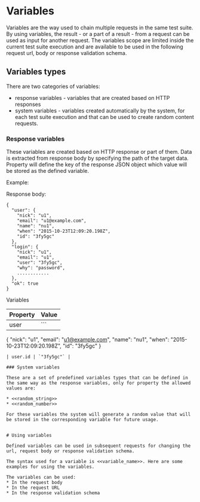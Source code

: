 # Variables

Variables are the way used to chain multiple requests in the same test suite.
By using variables, the result - or a part of a result - from a request can be used as input for another request.
The variables scope are limited inside the current test suite execution and are available to be used in the following request url, body or response validation schema.

## Variables types

There are two categories of variables:
* response variables - variables that are created based on HTTP responses
* system variables - variables created automatically by the system, for each test suite execution and that can be used to create random content requests.

### Response variables

These variables are created based on HTTP response or part of them. Data is extracted from response body by specifying the path of the target data.
Property will define the key of the response JSON object which value will be stored as the defined variable.

Example:

Response body:

```
{
  "user": {
    "nick": "u1",
    "email": "u1@example.com",
    "name": "nu1",
    "when": "2015-10-23T12:09:20.198Z",
    "id": "3fy5gc"
  },
  "login": {
    "nick": "u1",
    "email": "u1",
    "user": "3fy5gc",
    "why": "password",
    ............
  },
  "ok": true
}
```

Variables


| Property | Value |
|----------|-------|
| user | ```
{
  "nick": "u1",
  "email": "u1@example.com",
  "name": "nu1",
  "when": "2015-10-23T12:09:20.198Z",
  "id": "3fy5gc"
}
``` |
| user.id | `"3fy5gc"` |

### System variables

These are a set of predefined variables types that can be defined in the same way as the response variables, only for property the allowed values are:

* <<random_string>>
* <<random_number>>

For these variables the system will generate a random value that will be stored in the corresponding variable for future usage.


# Using variables

Defined variables can be used in subsequent requests for changing the url, request body or response validation schema.

The syntax used for a variable is <<variable_name>>. Here are some examples for using the variables.

The variables can be used:
* In the request body
* In the request URL
* In the response validation schema
